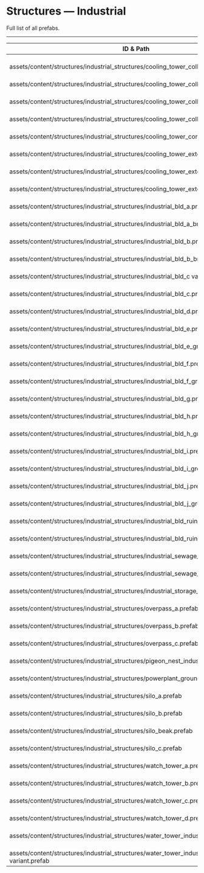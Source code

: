 # Structures — Industrial
Full list of all <Badge type="warning" text="46"/> prefabs.

---
| ID & Path |
| --- |
| <Badge type="tip" text="1421079756"/> <br> assets/content/structures/industrial_structures/cooling_tower_collapsed_bits_a.prefab |
| <Badge type="tip" text="612308078"/> <br> assets/content/structures/industrial_structures/cooling_tower_collapsed_bits_b.prefab |
| <Badge type="tip" text="2984403018"/> <br> assets/content/structures/industrial_structures/cooling_tower_collapsed_bits_c.prefab |
| <Badge type="tip" text="2168312551"/> <br> assets/content/structures/industrial_structures/cooling_tower_collapsed_bits_pile.prefab |
| <Badge type="tip" text="3779633688"/> <br> assets/content/structures/industrial_structures/cooling_tower_core.prefab |
| <Badge type="tip" text="3584315002"/> <br> assets/content/structures/industrial_structures/cooling_tower_exterior_collapsed.prefab |
| <Badge type="tip" text="47458324"/> <br> assets/content/structures/industrial_structures/cooling_tower_exterior_intact.prefab |
| <Badge type="tip" text="2054406704"/> <br> assets/content/structures/industrial_structures/cooling_tower_exterior_pillars.prefab |
| <Badge type="tip" text="1125101943"/> <br> assets/content/structures/industrial_structures/industrial_bld_a.prefab |
| <Badge type="tip" text="3542685373"/> <br> assets/content/structures/industrial_structures/industrial_bld_a_brick.prefab |
| <Badge type="tip" text="2593098054"/> <br> assets/content/structures/industrial_structures/industrial_bld_b.prefab |
| <Badge type="tip" text="1997866038"/> <br> assets/content/structures/industrial_structures/industrial_bld_b_brick.prefab |
| <Badge type="tip" text="3218222784"/> <br> assets/content/structures/industrial_structures/industrial_bld_c variant.prefab |
| <Badge type="tip" text="2553399989"/> <br> assets/content/structures/industrial_structures/industrial_bld_c.prefab |
| <Badge type="tip" text="2498090618"/> <br> assets/content/structures/industrial_structures/industrial_bld_d.prefab |
| <Badge type="tip" text="2814380819"/> <br> assets/content/structures/industrial_structures/industrial_bld_e.prefab |
| <Badge type="tip" text="1926269204"/> <br> assets/content/structures/industrial_structures/industrial_bld_e_grey variant.prefab |
| <Badge type="tip" text="1550637808"/> <br> assets/content/structures/industrial_structures/industrial_bld_f.prefab |
| <Badge type="tip" text="2378803546"/> <br> assets/content/structures/industrial_structures/industrial_bld_f_grey variant.prefab |
| <Badge type="tip" text="1808136775"/> <br> assets/content/structures/industrial_structures/industrial_bld_g.prefab |
| <Badge type="tip" text="2460513673"/> <br> assets/content/structures/industrial_structures/industrial_bld_h.prefab |
| <Badge type="tip" text="4109921046"/> <br> assets/content/structures/industrial_structures/industrial_bld_h_grey variant.prefab |
| <Badge type="tip" text="3288810631"/> <br> assets/content/structures/industrial_structures/industrial_bld_i.prefab |
| <Badge type="tip" text="3947470407"/> <br> assets/content/structures/industrial_structures/industrial_bld_i_grey variant.prefab |
| <Badge type="tip" text="2748967214"/> <br> assets/content/structures/industrial_structures/industrial_bld_j.prefab |
| <Badge type="tip" text="239207260"/> <br> assets/content/structures/industrial_structures/industrial_bld_j_grey variant.prefab |
| <Badge type="tip" text="921368633"/> <br> assets/content/structures/industrial_structures/industrial_bld_ruin_a.prefab |
| <Badge type="tip" text="1485361276"/> <br> assets/content/structures/industrial_structures/industrial_bld_ruin_b.prefab |
| <Badge type="tip" text="2342414488"/> <br> assets/content/structures/industrial_structures/industrial_sewage_tank.prefab |
| <Badge type="tip" text="910349701"/> <br> assets/content/structures/industrial_structures/industrial_sewage_tank_broken.prefab |
| <Badge type="tip" text="1436346279"/> <br> assets/content/structures/industrial_structures/industrial_storage_tank_a.prefab |
| <Badge type="tip" text="4251204246"/> <br> assets/content/structures/industrial_structures/overpass_a.prefab |
| <Badge type="tip" text="1417834403"/> <br> assets/content/structures/industrial_structures/overpass_b.prefab |
| <Badge type="tip" text="1244122273"/> <br> assets/content/structures/industrial_structures/overpass_c.prefab |
| <Badge type="tip" text="520611710"/> <br> assets/content/structures/industrial_structures/pigeon_nest_industrial.prefab |
| <Badge type="tip" text="2944918225"/> <br> assets/content/structures/industrial_structures/powerplant_grounds_a.prefab |
| <Badge type="tip" text="3411563089"/> <br> assets/content/structures/industrial_structures/silo_a.prefab |
| <Badge type="tip" text="905052800"/> <br> assets/content/structures/industrial_structures/silo_b.prefab |
| <Badge type="tip" text="2792839258"/> <br> assets/content/structures/industrial_structures/silo_beak.prefab |
| <Badge type="tip" text="1286171643"/> <br> assets/content/structures/industrial_structures/silo_c.prefab |
| <Badge type="tip" text="1316056803"/> <br> assets/content/structures/industrial_structures/watch_tower_a.prefab |
| <Badge type="tip" text="3727161433"/> <br> assets/content/structures/industrial_structures/watch_tower_b.prefab |
| <Badge type="tip" text="2677869682"/> <br> assets/content/structures/industrial_structures/watch_tower_c.prefab |
| <Badge type="tip" text="2509423676"/> <br> assets/content/structures/industrial_structures/watch_tower_d.prefab |
| <Badge type="tip" text="3336961615"/> <br> assets/content/structures/industrial_structures/water_tower_industrial.prefab |
| <Badge type="tip" text="128145233"/> <br> assets/content/structures/industrial_structures/water_tower_industrial_red variant.prefab |
